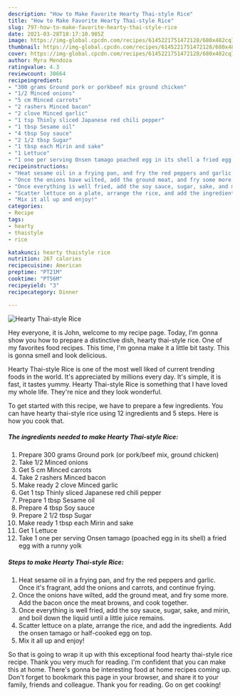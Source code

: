 ```yaml
---
description: "How to Make Favorite Hearty Thai-style Rice"
title: "How to Make Favorite Hearty Thai-style Rice"
slug: 797-how-to-make-favorite-hearty-thai-style-rice
date: 2021-03-28T18:17:10.985Z
image: https://img-global.cpcdn.com/recipes/6145221751472128/680x482cq70/hearty-thai-style-rice-recipe-main-photo.jpg
thumbnail: https://img-global.cpcdn.com/recipes/6145221751472128/680x482cq70/hearty-thai-style-rice-recipe-main-photo.jpg
cover: https://img-global.cpcdn.com/recipes/6145221751472128/680x482cq70/hearty-thai-style-rice-recipe-main-photo.jpg
author: Myra Mendoza
ratingvalue: 4.3
reviewcount: 30664
recipeingredient:
- "300 grams Ground pork or porkbeef mix ground chicken"
- "1/2 Minced onions"
- "5 cm Minced carrots"
- "2 rashers Minced bacon"
- "2 clove Minced garlic"
- "1 tsp Thinly sliced Japanese red chili pepper"
- "1 tbsp Sesame oil"
- "4 tbsp Soy sauce"
- "2 1/2 tbsp Sugar"
- "1 tbsp each Mirin and sake"
- "1 Lettuce"
- "1 one per serving Onsen tamago poached egg in its shell a fried egg with a runny yolk"
recipeinstructions:
- "Heat sesame oil in a frying pan, and fry the red peppers and garlic. Once it&#39;s fragrant, add the onions and carrots, and continue frying."
- "Once the onions have wilted, add the ground meat, and fry some more. Add the bacon once the meat browns, and cook together."
- "Once everything is well fried, add the soy sauce, sugar, sake, and mirin, and boil down the liquid until a little juice remains."
- "Scatter lettuce on a plate, arrange the rice, and add the ingredients. Add the onsen tamago or half-cooked egg on top."
- "Mix it all up and enjoy!"
categories:
- Recipe
tags:
- hearty
- thaistyle
- rice

katakunci: hearty thaistyle rice 
nutrition: 267 calories
recipecuisine: American
preptime: "PT21M"
cooktime: "PT56M"
recipeyield: "3"
recipecategory: Dinner

---
```



![Hearty Thai-style Rice](https://img-global.cpcdn.com/recipes/6145221751472128/680x482cq70/hearty-thai-style-rice-recipe-main-photo.jpg)

Hey everyone, it is John, welcome to my recipe page. Today, I'm gonna show you how to prepare a distinctive dish, hearty thai-style rice. One of my favorites food recipes. This time, I'm gonna make it a little bit tasty. This is gonna smell and look delicious.



Hearty Thai-style Rice is one of the most well liked of current trending foods in the world. It's appreciated by millions every day. It's simple, it is fast, it tastes yummy. Hearty Thai-style Rice is something that I have loved my whole life. They're nice and they look wonderful.


To get started with this recipe, we have to prepare a few ingredients. You can have hearty thai-style rice using 12 ingredients and 5 steps. Here is how you cook that.

<!--inarticleads1-->

##### The ingredients needed to make Hearty Thai-style Rice:

1. Prepare 300 grams Ground pork (or pork/beef mix, ground chicken)
1. Take 1/2 Minced onions
1. Get 5 cm Minced carrots
1. Take 2 rashers Minced bacon
1. Make ready 2 clove Minced garlic
1. Get 1 tsp Thinly sliced Japanese red chili pepper
1. Prepare 1 tbsp Sesame oil
1. Prepare 4 tbsp Soy sauce
1. Prepare 2 1/2 tbsp Sugar
1. Make ready 1 tbsp each Mirin and sake
1. Get 1 Lettuce
1. Take 1 one per serving Onsen tamago (poached egg in its shell) a fried egg with a runny yolk




<!--inarticleads2-->

##### Steps to make Hearty Thai-style Rice:

1. Heat sesame oil in a frying pan, and fry the red peppers and garlic. Once it&#39;s fragrant, add the onions and carrots, and continue frying.
1. Once the onions have wilted, add the ground meat, and fry some more. Add the bacon once the meat browns, and cook together.
1. Once everything is well fried, add the soy sauce, sugar, sake, and mirin, and boil down the liquid until a little juice remains.
1. Scatter lettuce on a plate, arrange the rice, and add the ingredients. Add the onsen tamago or half-cooked egg on top.
1. Mix it all up and enjoy!




So that is going to wrap it up with this exceptional food hearty thai-style rice recipe. Thank you very much for reading. I'm confident that you can make this at home. There's gonna be interesting food at home recipes coming up. Don't forget to bookmark this page in your browser, and share it to your family, friends and colleague. Thank you for reading. Go on get cooking!

